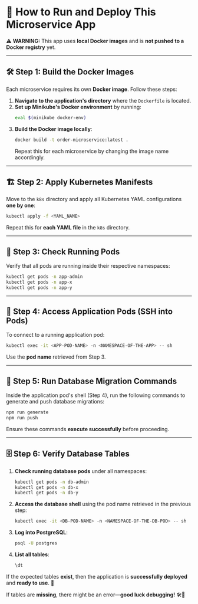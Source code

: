 # 🚀 How to Run and Deploy This Microservice App

⚠ **WARNING:** This app uses **local Docker images** and is **not pushed to a Docker registry** yet.

---

## 🛠 Step 1: Build the Docker Images

Each microservice requires its own **Docker image**. Follow these steps:

1. **Navigate to the application's directory** where the `Dockerfile` is located.
2. **Set up Minikube's Docker environment** by running:
   ```sh
   eval $(minikube docker-env)
   ```
3. **Build the Docker image locally**:
   ```sh
   docker build -t order-microservice:latest .
   ```
   Repeat this for each microservice by changing the image name accordingly.

---

## 🏗 Step 2: Apply Kubernetes Manifests

Move to the `k8s` directory and apply all Kubernetes YAML configurations **one by one**:
```sh
kubectl apply -f <YAML_NAME>
```

Repeat this for **each YAML file** in the `k8s` directory.

---

## 📜 Step 3: Check Running Pods

Verify that all pods are running inside their respective namespaces:
```sh
kubectl get pods -n app-admin
kubectl get pods -n app-x
kubectl get pods -n app-y
```

---

## 🔄 Step 4: Access Application Pods (SSH into Pods)

To connect to a running application pod:
```sh
kubectl exec -it <APP-POD-NAME> -n <NAMESPACE-OF-THE-APP> -- sh
```

Use the **pod name** retrieved from Step 3.

---

## 📌 Step 5: Run Database Migration Commands

Inside the application pod's shell (Step 4), run the following commands to generate and push database migrations:
```sh
npm run generate
npm run push
```

Ensure these commands **execute successfully** before proceeding.

---

## 🗄 Step 6: Verify Database Tables

1. **Check running database pods** under all namespaces:
   ```sh
   kubectl get pods -n db-admin
   kubectl get pods -n db-x
   kubectl get pods -n db-y
   ```

2. **Access the database shell** using the pod name retrieved in the previous step:
   ```sh
   kubectl exec -it <DB-POD-NAME> -n <NAMESPACE-OF-THE-DB-POD> -- sh
   ```

3. **Log into PostgreSQL**:
   ```sh
   psql -U postgres
   ```

4. **List all tables**:
   ```sh
   \dt
   ```

If the expected tables **exist**, then the application is **successfully deployed** and **ready to use**. 🎉

If tables are **missing**, there might be an error—**good luck debugging!** 🛠️🚀

